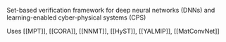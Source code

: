 Set-based verification framework for deep neural networks (DNNs) and learning-enabled cyber-physical systems (CPS)

Uses [[MPT]], [[CORA]], [[NNMT]], [[HyST]], [[YALMIP]], [[MatConvNet]]
